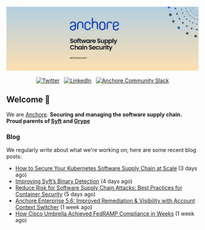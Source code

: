 <p align="center">
  <a href="https://anchore.com" target="_blank"><img src="https://raw.githubusercontent.com/anchore/.github/main/.github/banner.jpg"></a>
</p>
<p align="center">
  &nbsp;<a href="https://twitter.com/anchore" target="_blank"><img alt="Twitter" src="https://img.shields.io/badge/Twitter-303030?style=for-the-badge&logo=x&logoColor=%23ffffff"></a>&nbsp;
  &nbsp;<a href="https://www.linkedin.com/company/anchore" target="_blank"><img alt="LinkedIn" src="https://img.shields.io/badge/LinkedIn-1667be?style=for-the-badge&logo=linkedin&logoColor=%23ffffff"></a>&nbsp;
  &nbsp;<a href="https://anchore.com/slack" target="_blank"><img alt="Anchore Community Slack" src="https://img.shields.io/badge/Slack-4A154B?style=for-the-badge&logo=slack&logoColor=white"></a>&nbsp;
</p>

## Welcome 👋

We are [Anchore](https://anchore.com/).
**Securing and managing the software supply chain. Proud parents of [Syft](https://github.com/anchore/syft) and [Grype](https://github.com/anchore/grype)**

### Blog 

We regularly write about what we're working on; here are some recent blog posts:


- [How to Secure Your Kubernetes Software Supply Chain at Scale](https://anchore.com/webinars/how-to-secure-your-kubernetes-software-supply-chain-at-scale/) (3 days ago)
- [Improving Syft’s Binary Detection](https://anchore.com/blog/improve-open-source-sbom-tool-syft-with-binary-detection/) (4 days ago)
- [Reduce Risk for Software Supply Chain Attacks: Best Practices for Container Security](https://anchore.com/white-papers/reduce-risk-for-software-supply-chain-attacks-best-practices-for-container-security/) (5 days ago)
- [Anchore Enterprise 5.6: Improved Remediation &amp; Visibility with Account Context Switcher](https://anchore.com/blog/anchore-enterprise-5-6-improved-remediation-visibility-with-account-context-switcher/) (1 week ago)
- [How Cisco Umbrella Achieved FedRAMP Compliance in Weeks](https://anchore.com/blog/how-cisco-umbrella-achieved-fedramp-compliance-in-weeks-blog/) (1 week ago)
